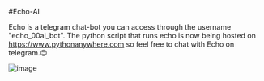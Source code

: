 # E c h o - A I

Echo is a telegram chat-bot you can access through the username "echo_00ai_bot". The python script that runs echo is now being hosted on https://www.pythonanywhere.com so feel free to chat with Echo on telegram.😊



![image](https://github.com/user-attachments/assets/322fd17f-ead6-4a9c-b5a0-faab101daf30)

 
 
